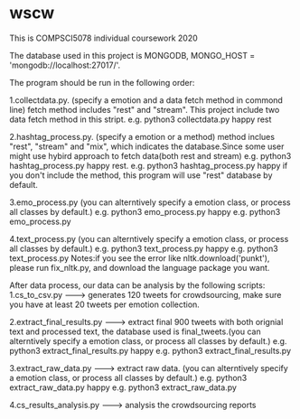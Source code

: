 # wscw
This is COMPSCI5078 individual coursework 2020

The database used in this project is MONGODB, MONGO_HOST = 'mongodb://localhost:27017/'.

The program should be run in the following order:

1.collectdata.py. (specify a emotion and a data fetch method in commond line) fetch method includes "rest" and "stream".
This project include two data fetch method in this stript.
  e.g. python3 collectdata.py happy rest

2.hashtag_process.py. (specify a emotion or a method) method inclues "rest", "stream" and "mix", 
which indicates the database.Since some user might use hybird approach to fetch data(both rest and stream)
  e.g. python3 hashtag_process.py happy rest. 
  e.g. python3 hashtag_process.py happy
  if you don't include the method, this program will use "rest" database by default.

3.emo_process.py (you can alterntively specify a emotion class, or process all classes by default.)
  e.g. python3 emo_process.py happy
  e.g. python3 emo_process.py

4.text_process.py (you can alterntively specify a emotion class, or process all classes by default.)
  e.g. python3 text_process.py happy
  e.g. python3 text_process.py
  Notes:if you see the error like nltk.download('punkt'), please run fix_nltk.py, and download the language package you want.



After data process, our data can be analysis by the following scripts:
1.cs_to_csv.py ---> generates 120 tweets for crowdsourcing, make sure you have at least 20 tweets per emotion collection.

2.extract_final_results.py ---> extract final 900 tweets with both orignial text and processed text, 
the database used is final_tweets.(you can alterntively specify a emotion class, or process all classes by default.)
  e.g. python3 extract_final_results.py happy
  e.g. python3 extract_final_results.py
  
3.extract_raw_data.py ---> extract raw data. (you can alterntively specify a emotion class, or process all classes by default.)
  e.g. python3 extract_raw_data.py happy
  e.g. python3 extract_raw_data.py

4.cs_results_analysis.py ---> analysis the crowdsourcing reports
